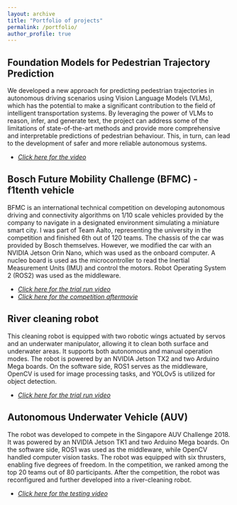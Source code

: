 ```yaml
---
layout: archive
title: "Portfolio of projects"
permalink: /portfolio/
author_profile: true
---
```


## Foundation Models for Pedestrian Trajectory Prediction
We developed a new approach for predicting pedestrian trajectories in autonomous driving scenarios using Vision Language Models (VLMs), which has the potential to make a significant contribution to the field of intelligent transportation systems. By leveraging the power of VLMs to reason, infer, and generate text, the project can address some of the limitations of state-of-the-art methods and provide more comprehensive and interpretable predictions of pedestrian behaviour. This, in turn, can lead to the development of safer and more reliable autonomous systems.

* [*Click here for the video*](https://youtu.be/1SOVGISHb28)

## Bosch Future Mobility Challenge (BFMC) - f1tenth vehicle
BFMC is an international technical competition on developing autonomous driving and connectivity algorithms on 1/10 scale vehicles provided by the company to navigate in a designated environment simulating a miniature smart city. I was part of Team Aalto, representing the university in the competition and finished 6th out of 120 teams. The chassis of the car was provided by Bosch themselves. However, we modified the car with an NVIDIA Jetson Orin Nano, which was used as the onboard computer. A nucleo board is used as the microcontroller to read the Inertial Measurement Units (IMU) and control the motors. Robot Operating System 2 (ROS2) was used as the middleware.

* [*Click here for the trial run video*](https://youtu.be/GRJrYqMrBPY)
* [*Click here for the competition aftermovie*](https://www.youtube.com/watch?v=epFLKjvn6YA)

## River cleaning robot
This cleaning robot is equipped with two robotic wings actuated by servos and an underwater manipulator, allowing it to clean both surface and underwater areas. It supports both autonomous and manual operation modes. The robot is powered by an NVIDIA Jetson TX2 and two Arduino Mega boards. On the software side, ROS1 serves as the middleware, OpenCV is used for image processing tasks, and YOLOv5 is utilized for object detection.

* [*Click here for the trial run video*](https://youtu.be/F--SvPmMNR4)

## Autonomous Underwater Vehicle (AUV)
The robot was developed to compete in the Singapore AUV Challenge 2018. It was powered by an NVIDIA Jetson TK1 and two Arduino Mega boards. On the software side, ROS1 was used as the middleware, while OpenCV handled computer vision tasks. The robot was equipped with six thrusters, enabling five degrees of freedom. In the competition, we ranked among the top 20 teams out of 80 participants. After the competition, the robot was reconfigured and further developed into a river-cleaning robot.

* [*Click here for the testing video*](https://www.youtube.com/watch?v=7rnfw42z0WM)
